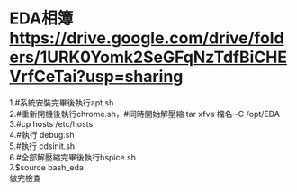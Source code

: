 # EDA相簿 https://drive.google.com/drive/folders/1URK0Yomk2SeGFqNzTdfBiCHEVrfCeTai?usp=sharing
1.#系統安裝完畢後執行apt.sh  
2.#重新開機後執行chrome.sh，#同時開始解壓縮 tar xfva 檔名 -C /opt/EDA  
3.#cp hosts /etc/hosts  
4.#執行 debug.sh  
5.#執行 cdsinit.sh  
6.#全部解壓縮完畢後執行hspice.sh  
7.$source bash_eda  
做完檢查  


  

